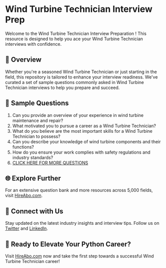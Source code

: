 # Wind Turbine Technician Interview Prep

Welcome to the Wind Turbine Technician Interview Preparation ! This resource is designed to help you ace your Wind Turbine Technician interviews with confidence.

## 🚀 Overview

Whether you're a seasoned Wind Turbine Technician or just starting in the field, this repository is tailored to enhance your interview readiness. We've curated a set of sample questions commonly asked in Wind Turbine Technician interviews to help you prepare and succeed.

## 📝 Sample Questions

1. Can you provide an overview of your experience in wind turbine maintenance and repair?
2. What motivated you to pursue a career as a Wind Turbine Technician?
3. What do you believe are the most important skills for a Wind Turbine Technician to possess?
4. Can you describe your knowledge of wind turbine components and their functions?
5. How do you ensure your work complies with safety regulations and industry standards?
6. [CLICK HERE FOR MORE QUESTIONS](https://hireabo.com/job/20_0_1/Wind%20Turbine%20Technician)

## 🌐 Explore Further

For an extensive question bank and more resources across 5,000 fields, visit [HireAbo.com](https://www.hireabo.com).

## 📱 Connect with Us

Stay updated on the latest industry insights and interview tips. Follow us on [Twitter](https://twitter.com/hireabo) and [LinkedIn](https://www.linkedin.com/in/hire-abo-3609972a8/).

## 🚀 Ready to Elevate Your Python Career?

Visit [HireAbo.com](https://www.hireabo.com) now and take the first step towards a successful Wind Turbine Technician career!